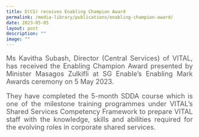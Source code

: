 ```yaml
---
title: D(CS) receives Enabling Champion Award
permalink: /media-library/publications/enabling-champion-award/
date: 2023-05-05
layout: post
description: ""
image: ""
---
```

<p style="font-size: 18px;color:#585858;text-align:justify;">
Ms Kavitha Subash, Director (Central Services) of VITAL, has received the Enabling Champion Award presented by Minister Masagos Zulkifli at SG Enable’s Enabling Mark Awards ceremony on 5 May 2023.
</p>


<p style="font-size: 18px;color:#585858;text-align:justify;">
They have completed the 5-month SDDA course which is one of the milestone training programmes under VITAL’s Shared Services Competency Framework to prepare VITAL staff with the knowledge, skills and abilities required for the evolving roles in corporate shared services.
</p>

<p style="font-size: 18px;color:#585858;text-align:justify;"></p>